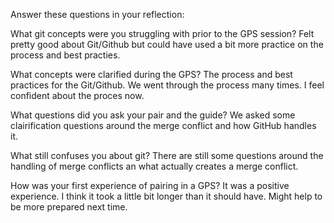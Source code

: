Answer these questions in your reflection:

What git concepts were you struggling with prior to the GPS session?
Felt pretty good about Git/Github but could have used a bit more practice on the process and best practies.

What concepts were clarified during the GPS?
The process and best practices for the Git/Github. We went through the process many times. I feel confident about the proces now.

What questions did you ask your pair and the guide?
We asked some clairification questions around the merge conflict and how GitHub handles it.

What still confuses you about git?
There are still some questions around the handling of merge conflicts an what actually creates a merge conflict.

How was your first experience of pairing in a GPS?
It was a positive experience. I think it took a little bit longer than it should have. Might help to be more prepared next time.